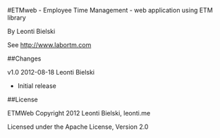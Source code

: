#ETMweb - Employee Time Management - web application using ETM library

By Leonti Bielski

See http://www.labortm.com


##Changes

v1.0 2012-08-18 Leonti Bielski

* Initial release

##License

ETMWeb
Copyright 2012 Leonti Bielski, leonti.me

Licensed under the Apache License, Version 2.0
